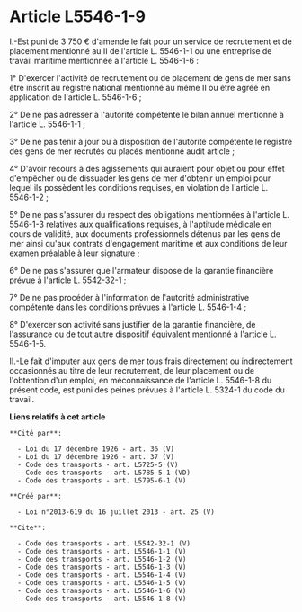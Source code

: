 # Article L5546-1-9

I.-Est puni de 3 750 € d'amende le fait pour un service de recrutement et de placement mentionné au II de l'article L.
5546-1-1 ou une entreprise de travail maritime mentionnée à l'article L. 5546-1-6 : 

1° D'exercer l'activité de recrutement ou de placement de gens de mer sans être inscrit au registre national mentionné au
même II ou être agréé en application de l'article L. 5546-1-6 ; 

2° De ne pas adresser à l'autorité compétente le bilan annuel mentionné à l'article L. 5546-1-1 ; 

3° De ne pas tenir à jour ou à disposition de l'autorité compétente le registre des gens de mer recrutés ou placés mentionné
audit article ; 

4° D'avoir recours à des agissements qui auraient pour objet ou pour effet d'empêcher ou de dissuader les gens de mer
d'obtenir un emploi pour lequel ils possèdent les conditions requises, en violation de l'article L. 5546-1-2 ; 

5° De ne pas s'assurer du respect des obligations mentionnées à l'article L. 5546-1-3 relatives aux qualifications requises,
à l'aptitude médicale en cours de validité, aux documents professionnels détenus par les gens de mer ainsi qu'aux contrats
d'engagement maritime et aux conditions de leur examen préalable à leur signature ; 

6° De ne pas s'assurer que l'armateur dispose de la garantie financière prévue à l'article L. 5542-32-1 ; 

7° De ne pas procéder à l'information de l'autorité administrative compétente dans les conditions prévues à l'article L.
5546-1-4 ; 

8° D'exercer son activité sans justifier de la garantie financière, de l'assurance ou de tout autre dispositif équivalent
mentionné à l'article L. 5546-1-5. 

II.-Le fait d'imputer aux gens de mer tous frais directement ou indirectement occasionnés au titre de leur recrutement, de
leur placement ou de l'obtention d'un emploi, en méconnaissance de l'article L. 5546-1-8 du présent code, est puni des peines
prévues à l'article L. 5324-1 du code du travail.

**Liens relatifs à cet article**

	**Cité par**:

	  - Loi du 17 décembre 1926 - art. 36 (V)
	  - Loi du 17 décembre 1926 - art. 37 (V)
	  - Code des transports - art. L5725-5 (V)
	  - Code des transports - art. L5785-5-1 (VD)
	  - Code des transports - art. L5795-6-1 (V)

	**Créé par**:

	  - Loi n°2013-619 du 16 juillet 2013 - art. 25 (V)

	**Cite**:

	  - Code des transports - art. L5542-32-1 (V)
	  - Code des transports - art. L5546-1-1 (V)
	  - Code des transports - art. L5546-1-2 (V)
	  - Code des transports - art. L5546-1-3 (V)
	  - Code des transports - art. L5546-1-4 (V)
	  - Code des transports - art. L5546-1-5 (V)
	  - Code des transports - art. L5546-1-6 (V)
	  - Code des transports - art. L5546-1-8 (V)
